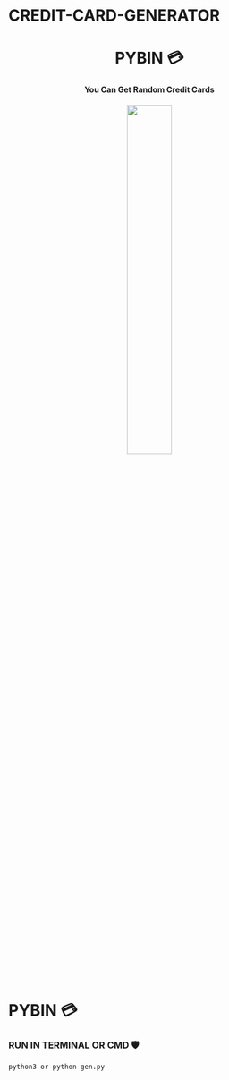 # CREDIT-CARD-GENERATOR
 

<h1 align="center"> PYBIN 💳 </h1>

<h4 align="center"> You Can Get Random Credit Cards </h4>


<p style="text-align:center;" align="center">
   <img align="center" src="https://github.com/sachinsenall/IMGS/blob/ce5f1e74ca434865078996314021110caed01ecc/gen.png" height="40%" width="40%" />
</p>


# PYBIN 💳

### RUN IN TERMINAL OR CMD 🛡 

```
python3 or python gen.py

```
